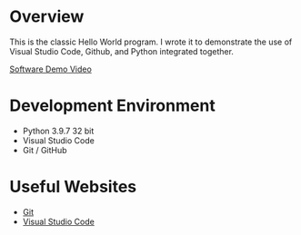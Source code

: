 # Overview

This is the classic Hello World program. I wrote it to demonstrate the use of Visual Studio Code, Github, and Python integrated together.

[Software Demo Video](https://www.youtube.com/watch?v=4dZ2VLglp-I)

# Development Environment

* Python 3.9.7 32 bit
* Visual Studio Code
* Git / GitHub

# Useful Websites

* [Git](https://git-scm.com)
* [Visual Studio Code](https://code.visualstudio.com)